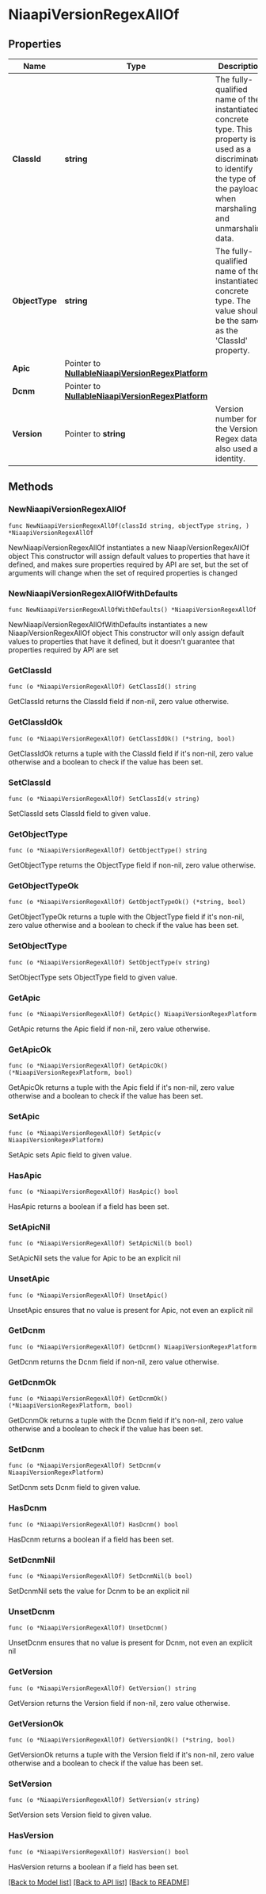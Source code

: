 # NiaapiVersionRegexAllOf

## Properties

Name | Type | Description | Notes
------------ | ------------- | ------------- | -------------
**ClassId** | **string** | The fully-qualified name of the instantiated, concrete type. This property is used as a discriminator to identify the type of the payload when marshaling and unmarshaling data. | [default to "niaapi.VersionRegex"]
**ObjectType** | **string** | The fully-qualified name of the instantiated, concrete type. The value should be the same as the &#39;ClassId&#39; property. | [default to "niaapi.VersionRegex"]
**Apic** | Pointer to [**NullableNiaapiVersionRegexPlatform**](NiaapiVersionRegexPlatform.md) |  | [optional] 
**Dcnm** | Pointer to [**NullableNiaapiVersionRegexPlatform**](NiaapiVersionRegexPlatform.md) |  | [optional] 
**Version** | Pointer to **string** | Version number for the Version Regex data, also used as identity. | [optional] 

## Methods

### NewNiaapiVersionRegexAllOf

`func NewNiaapiVersionRegexAllOf(classId string, objectType string, ) *NiaapiVersionRegexAllOf`

NewNiaapiVersionRegexAllOf instantiates a new NiaapiVersionRegexAllOf object
This constructor will assign default values to properties that have it defined,
and makes sure properties required by API are set, but the set of arguments
will change when the set of required properties is changed

### NewNiaapiVersionRegexAllOfWithDefaults

`func NewNiaapiVersionRegexAllOfWithDefaults() *NiaapiVersionRegexAllOf`

NewNiaapiVersionRegexAllOfWithDefaults instantiates a new NiaapiVersionRegexAllOf object
This constructor will only assign default values to properties that have it defined,
but it doesn't guarantee that properties required by API are set

### GetClassId

`func (o *NiaapiVersionRegexAllOf) GetClassId() string`

GetClassId returns the ClassId field if non-nil, zero value otherwise.

### GetClassIdOk

`func (o *NiaapiVersionRegexAllOf) GetClassIdOk() (*string, bool)`

GetClassIdOk returns a tuple with the ClassId field if it's non-nil, zero value otherwise
and a boolean to check if the value has been set.

### SetClassId

`func (o *NiaapiVersionRegexAllOf) SetClassId(v string)`

SetClassId sets ClassId field to given value.


### GetObjectType

`func (o *NiaapiVersionRegexAllOf) GetObjectType() string`

GetObjectType returns the ObjectType field if non-nil, zero value otherwise.

### GetObjectTypeOk

`func (o *NiaapiVersionRegexAllOf) GetObjectTypeOk() (*string, bool)`

GetObjectTypeOk returns a tuple with the ObjectType field if it's non-nil, zero value otherwise
and a boolean to check if the value has been set.

### SetObjectType

`func (o *NiaapiVersionRegexAllOf) SetObjectType(v string)`

SetObjectType sets ObjectType field to given value.


### GetApic

`func (o *NiaapiVersionRegexAllOf) GetApic() NiaapiVersionRegexPlatform`

GetApic returns the Apic field if non-nil, zero value otherwise.

### GetApicOk

`func (o *NiaapiVersionRegexAllOf) GetApicOk() (*NiaapiVersionRegexPlatform, bool)`

GetApicOk returns a tuple with the Apic field if it's non-nil, zero value otherwise
and a boolean to check if the value has been set.

### SetApic

`func (o *NiaapiVersionRegexAllOf) SetApic(v NiaapiVersionRegexPlatform)`

SetApic sets Apic field to given value.

### HasApic

`func (o *NiaapiVersionRegexAllOf) HasApic() bool`

HasApic returns a boolean if a field has been set.

### SetApicNil

`func (o *NiaapiVersionRegexAllOf) SetApicNil(b bool)`

 SetApicNil sets the value for Apic to be an explicit nil

### UnsetApic
`func (o *NiaapiVersionRegexAllOf) UnsetApic()`

UnsetApic ensures that no value is present for Apic, not even an explicit nil
### GetDcnm

`func (o *NiaapiVersionRegexAllOf) GetDcnm() NiaapiVersionRegexPlatform`

GetDcnm returns the Dcnm field if non-nil, zero value otherwise.

### GetDcnmOk

`func (o *NiaapiVersionRegexAllOf) GetDcnmOk() (*NiaapiVersionRegexPlatform, bool)`

GetDcnmOk returns a tuple with the Dcnm field if it's non-nil, zero value otherwise
and a boolean to check if the value has been set.

### SetDcnm

`func (o *NiaapiVersionRegexAllOf) SetDcnm(v NiaapiVersionRegexPlatform)`

SetDcnm sets Dcnm field to given value.

### HasDcnm

`func (o *NiaapiVersionRegexAllOf) HasDcnm() bool`

HasDcnm returns a boolean if a field has been set.

### SetDcnmNil

`func (o *NiaapiVersionRegexAllOf) SetDcnmNil(b bool)`

 SetDcnmNil sets the value for Dcnm to be an explicit nil

### UnsetDcnm
`func (o *NiaapiVersionRegexAllOf) UnsetDcnm()`

UnsetDcnm ensures that no value is present for Dcnm, not even an explicit nil
### GetVersion

`func (o *NiaapiVersionRegexAllOf) GetVersion() string`

GetVersion returns the Version field if non-nil, zero value otherwise.

### GetVersionOk

`func (o *NiaapiVersionRegexAllOf) GetVersionOk() (*string, bool)`

GetVersionOk returns a tuple with the Version field if it's non-nil, zero value otherwise
and a boolean to check if the value has been set.

### SetVersion

`func (o *NiaapiVersionRegexAllOf) SetVersion(v string)`

SetVersion sets Version field to given value.

### HasVersion

`func (o *NiaapiVersionRegexAllOf) HasVersion() bool`

HasVersion returns a boolean if a field has been set.


[[Back to Model list]](../README.md#documentation-for-models) [[Back to API list]](../README.md#documentation-for-api-endpoints) [[Back to README]](../README.md)


